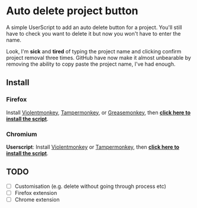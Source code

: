 # Auto delete project button

A simple UserScript to add an auto delete button for a project. You'll still have to check you want to delete it but now you won't have to enter the name.

Look, I'm **sick** and **tired** of typing the project name and clicking confirm project removal three times. GitHub have now make it almost unbearable by removing the ability to copy paste the project name, I've had enough.

## Install

### Firefox

Install [Violentmonkey](https://addons.mozilla.org/en-US/firefox/addon/violentmonkey/), [Tampermonkey](https://addons.mozilla.org/en-US/firefox/addon/tampermonkey/), or [Greasemonkey](https://addons.mozilla.org/en-US/firefox/addon/greasemonkey/), then **[click here to install the script](https://github.com/DeadEnglish/auto-delete-github-projects/raw/master/auto-delete-projects.user.js)**.

### Chromium

**Userscript**: Install [Violentmonkey](https://chrome.google.com/webstore/detail/violent-monkey/jinjaccalgkegednnccohejagnlnfdag) or [Tampermonkey](https://tampermonkey.net/), then **[click here to install the script](https://github.com/DeadEnglish/auto-delete-github-projects/raw/master/auto-delete-projects.user.js)**.

## TODO

-   [ ] Customisation (e.g. delete without going through process etc)
-   [ ] Firefox extension
-   [ ] Chrome extension
